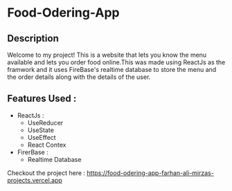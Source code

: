 # Food-Odering-App

## Description
Welcome to my project! This is a website that lets you know the menu available and lets you order food online.This was made using ReactJs as the framwork and it uses FireBase's realtime database to store the menu and the order details along with the details of the user.

## Features Used :
- ReactJs :
    - UseReducer
    - UseState
    - UseEffect
    - React Contex
- FirerBase :
    - Realtime Database

Checkout the project here : https://food-odering-app-farhan-ali-mirzas-projects.vercel.app

